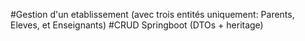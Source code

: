 #Gestion d'un etablissement (avec trois entités uniquement: Parents, Eleves, et Enseignants)
#CRUD Springboot (DTOs + heritage)
